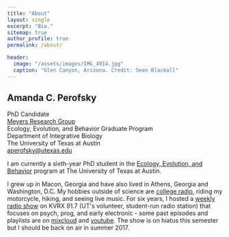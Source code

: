 ```yaml
---
title: "About"
layout: single
excerpt: "Bio."
sitemap: true
author_profile: true
permalink: /about/

header:
  image: "/assets/images/IMG_4914.jpg"
  caption: "Glen Canyon, Arizona. Credit: Sean Blackall"
---
```


## Amanda C. Perofsky
PhD Candidate <br>
[Meyers Research Group](http://www.bio.utexas.edu/research/meyers/)<br>
Ecology, Evolution, and Behavior Graduate Program <br>
Department of Integrative Biology <br>
The University of Texas at Austin <br>
<aperofsky@utexas.edu>

I am currently a sixth-year PhD student in the [Ecology, Evolution, and Behavior](https://www.cns.utexas.edu/eeb-graduate-program) program at The University of Texas at Austin. <br>

I grew up in Macon, Georgia and have also lived in Athens, Georgia and Washington, D.C. My hobbies outside of science are [college radio](https://kvrx.org), riding my motorcycle, hiking, and seeing live music. For six years, I hosted a [weekly radio show](http://www.kvrx.org/schedule/programs/275) on KVRX 91.7 (UT's volunteer, student-run radio station) that focuses on psych, prog, and early electronic - some past episodes and playlists are on [mixcloud](https://www.mixcloud.com/amanda-perofsky/) and [youtube](https://www.youtube.com/channel/UCEroWMrtC54xit3wEkDLkuw). The show is on hiatus this semester but I should be back on air in summer 2017. 

